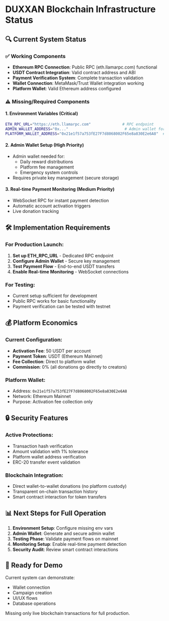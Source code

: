 # DUXXAN Blockchain Infrastructure Status

## 🔍 Current System Status

### ✅ Working Components
- **Ethereum RPC Connection**: Public RPC (eth.llamarpc.com) functional
- **USDT Contract Integration**: Valid contract address and ABI
- **Payment Verification System**: Complete transaction validation
- **Wallet Connection**: MetaMask/Trust Wallet integration working
- **Platform Wallet**: Valid Ethereum address configured

### ⚠️ Missing/Required Components

#### 1. Environment Variables (Critical)
```bash
ETH_RPC_URL="https://eth.llamarpc.com"              # RPC endpoint
ADMIN_WALLET_ADDRESS="0x..."                         # Admin wallet for system management
PLATFORM_WALLET_ADDRESS="0x21e1f57a753fE27F7d8068002F65e8a830E2e6A8"  # Fee collection wallet
```

#### 2. Admin Wallet Setup (High Priority)
- Admin wallet needed for:
  - Daily reward distributions
  - Platform fee management
  - Emergency system controls
- Requires private key management (secure storage)

#### 3. Real-time Payment Monitoring (Medium Priority)
- WebSocket RPC for instant payment detection
- Automatic account activation triggers
- Live donation tracking

## 🛠️ Implementation Requirements

### For Production Launch:
1. **Set up ETH_RPC_URL** - Dedicated RPC endpoint
2. **Configure Admin Wallet** - Secure key management
3. **Test Payment Flow** - End-to-end USDT transfers
4. **Enable Real-time Monitoring** - WebSocket connections

### For Testing:
- Current setup sufficient for development
- Public RPC works for basic functionality
- Payment verification can be tested with testnet

## 💰 Platform Economics

### Current Configuration:
- **Activation Fee**: 50 USDT per account
- **Payment Token**: USDT (Ethereum Mainnet)
- **Fee Collection**: Direct to platform wallet
- **Commission**: 0% (all donations go directly to creators)

### Platform Wallet:
- Address: `0x21e1f57a753fE27F7d8068002F65e8a830E2e6A8`
- Network: Ethereum Mainnet
- Purpose: Activation fee collection only

## 🔒 Security Features

### Active Protections:
- Transaction hash verification
- Amount validation with 1% tolerance
- Platform wallet address verification
- ERC-20 transfer event validation

### Blockchain Integration:
- Direct wallet-to-wallet donations (no platform custody)
- Transparent on-chain transaction history
- Smart contract interaction for token transfers

## 📊 Next Steps for Full Operation

1. **Environment Setup**: Configure missing env vars
2. **Admin Wallet**: Generate and secure admin wallet
3. **Testing Phase**: Validate payment flows on mainnet
4. **Monitoring Setup**: Enable real-time payment detection
5. **Security Audit**: Review smart contract interactions

## 🚀 Ready for Demo
Current system can demonstrate:
- Wallet connection
- Campaign creation
- UI/UX flows
- Database operations

Missing only live blockchain transactions for full production.